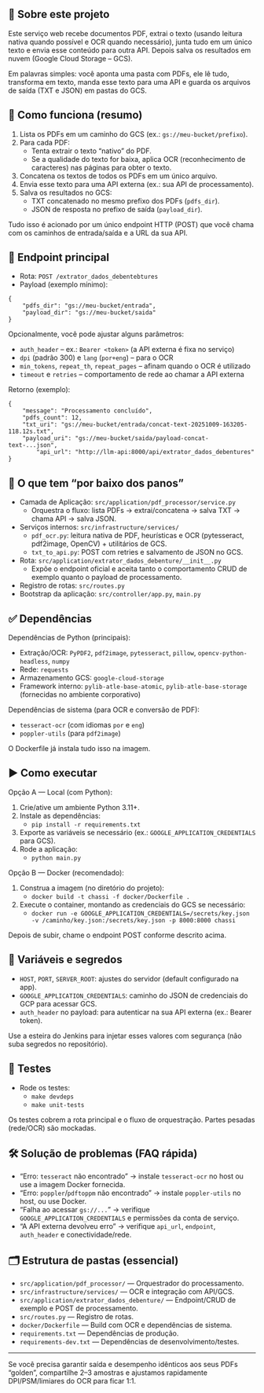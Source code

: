 ## 📄 Sobre este projeto

Este serviço web recebe documentos PDF, extrai o texto (usando leitura nativa quando possível e OCR quando necessário), junta tudo em um único texto e envia esse conteúdo para outra API. Depois salva os resultados em nuvem (Google Cloud Storage – GCS).

Em palavras simples: você aponta uma pasta com PDFs, ele lê tudo, transforma em texto, manda esse texto para uma API e guarda os arquivos de saída (TXT e JSON) em pastas do GCS.

## 🧭 Como funciona (resumo)

1. Lista os PDFs em um caminho do GCS (ex.: `gs://meu-bucket/prefixo`).
2. Para cada PDF:
	 - Tenta extrair o texto “nativo” do PDF.
	 - Se a qualidade do texto for baixa, aplica OCR (reconhecimento de caracteres) nas páginas para obter o texto.
3. Concatena os textos de todos os PDFs em um único arquivo.
4. Envia esse texto para uma API externa (ex.: sua API de processamento).
5. Salva os resultados no GCS:
	- TXT concatenado no mesmo prefixo dos PDFs (`pdfs_dir`).
	- JSON de resposta no prefixo de saída (`payload_dir`).

Tudo isso é acionado por um único endpoint HTTP (POST) que você chama com os caminhos de entrada/saída e a URL da sua API.

## 🔌 Endpoint principal

- Rota: `POST /extrator_dados_debentebtures`
- Payload (exemplo mínimo):

```
{
	"pdfs_dir": "gs://meu-bucket/entrada",
	"payload_dir": "gs://meu-bucket/saida"
}
```

Opcionalmente, você pode ajustar alguns parâmetros:
- `auth_header` – ex.: `Bearer <token>` (a API externa é fixa no serviço)
- `dpi` (padrão 300) e `lang` (`por+eng`) – para o OCR
- `min_tokens`, `repeat_th`, `repeat_pages` – afinam quando o OCR é utilizado
- `timeout` e `retries` – comportamento de rede ao chamar a API externa

Retorno (exemplo):

```
{
	"message": "Processamento concluído",
	"pdfs_count": 12,
	"txt_uri": "gs://meu-bucket/entrada/concat-text-20251009-163205-118.12s.txt",
	"payload_uri": "gs://meu-bucket/saida/payload-concat-text-...json",
		"api_url": "http://llm-api:8000/api/extrator_dados_debentures"
}
```

## 🧩 O que tem “por baixo dos panos”

- Camada de Aplicação: `src/application/pdf_processor/service.py`
	- Orquestra o fluxo: lista PDFs → extrai/concatena → salva TXT → chama API → salva JSON.
- Serviços internos: `src/infrastructure/services/`
	- `pdf_ocr.py`: leitura nativa de PDF, heurísticas e OCR (pytesseract, pdf2image, OpenCV) + utilitários de GCS.
	- `txt_to_api.py`: POST com retries e salvamento de JSON no GCS.
- Rota: `src/application/extrator_dados_debenture/__init__.py`
	- Expõe o endpoint oficial e aceita tanto o comportamento CRUD de exemplo quanto o payload de processamento.
- Registro de rotas: `src/routes.py`
- Bootstrap da aplicação: `src/controller/app.py`, `main.py`

## ✅ Dependências

Dependências de Python (principais):
- Extração/OCR: `PyPDF2`, `pdf2image`, `pytesseract`, `pillow`, `opencv-python-headless`, `numpy`
- Rede: `requests`
- Armazenamento GCS: `google-cloud-storage`
- Framework interno: `pylib-atle-base-atomic`, `pylib-atle-base-storage` (fornecidas no ambiente corporativo)

Dependências de sistema (para OCR e conversão de PDF):
- `tesseract-ocr` (com idiomas `por` e `eng`)
- `poppler-utils` (para `pdf2image`)

O Dockerfile já instala tudo isso na imagem.

## ▶️ Como executar

Opção A — Local (com Python):
1. Crie/ative um ambiente Python 3.11+.
2. Instale as dependências:
	 - `pip install -r requirements.txt`
3. Exporte as variáveis se necessário (ex.: `GOOGLE_APPLICATION_CREDENTIALS` para GCS).
4. Rode a aplicação:
	 - `python main.py`

Opção B — Docker (recomendado):
1. Construa a imagem (no diretório do projeto):
	 - `docker build -t chassi -f docker/Dockerfile .`
2. Execute o container, montando as credenciais do GCS se necessário:
	 - `docker run -e GOOGLE_APPLICATION_CREDENTIALS=/secrets/key.json -v /caminho/key.json:/secrets/key.json -p 8000:8000 chassi`

Depois de subir, chame o endpoint POST conforme descrito acima.

## 🔐 Variáveis e segredos

- `HOST`, `PORT`, `SERVER_ROOT`: ajustes do servidor (default configurado na app).
- `GOOGLE_APPLICATION_CREDENTIALS`: caminho do JSON de credenciais do GCP para acessar GCS.
- `auth_header` no payload: para autenticar na sua API externa (ex.: Bearer token).

Use a esteira do Jenkins para injetar esses valores com segurança (não suba segredos no repositório).

## 🧪 Testes

- Rode os testes:
	- `make devdeps`
	- `make unit-tests`

Os testes cobrem a rota principal e o fluxo de orquestração. Partes pesadas (rede/OCR) são mockadas.

## 🛠️ Solução de problemas (FAQ rápida)

- “Erro: `tesseract` não encontrado” → instale `tesseract-ocr` no host ou use a imagem Docker fornecida.
- “Erro: `poppler`/`pdftoppm` não encontrado” → instale `poppler-utils` no host, ou use Docker.
- “Falha ao acessar `gs://...`” → verifique `GOOGLE_APPLICATION_CREDENTIALS` e permissões da conta de serviço.
- “A API externa devolveu erro” → verifique `api_url`, `endpoint`, `auth_header` e conectividade/rede.

## 🗂️ Estrutura de pastas (essencial)

- `src/application/pdf_processor/` — Orquestrador do processamento.
- `src/infrastructure/services/` — OCR e integração com API/GCS.
- `src/application/extrator_dados_debenture/` — Endpoint/CRUD de exemplo e POST de processamento.
- `src/routes.py` — Registro de rotas.
- `docker/Dockerfile` — Build com OCR e dependências de sistema.
- `requirements.txt` — Dependências de produção.
- `requirements-dev.txt` — Dependências de desenvolvimento/testes.

---

Se você precisa garantir saída e desempenho idênticos aos seus PDFs “golden”, compartilhe 2–3 amostras e ajustamos rapidamente DPI/PSM/limiares do OCR para ficar 1:1.